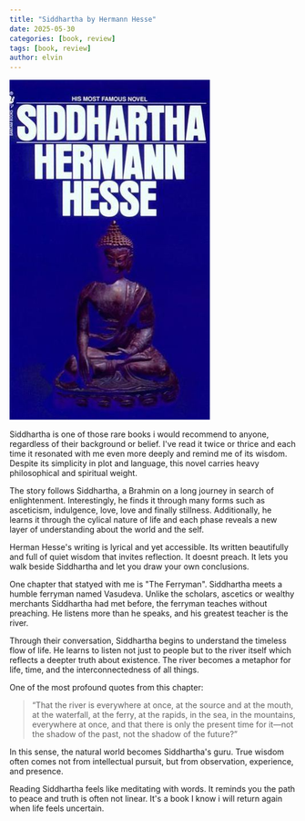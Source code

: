 ```yaml
---
title: "Siddhartha by Hermann Hesse" 
date: 2025-05-30
categories: [book, review]
tags: [book, review]
author: elvin
---
```

![Siddhartha](/assets/images/siddhartha.jpg)

Siddhartha is one of those rare books i would recommend to anyone, regardless of their background or belief. I've read it twice or thrice and each time it resonated with me even more deeply and remind me of its wisdom. Despite its simplicity in plot and language, this novel carries heavy philosophical and spiritual weight. 

The story follows Siddhartha, a Brahmin on a long journey in search of enlightenment. Interestingly, he finds it through many forms such as asceticism, indulgence, love, love and finally stillness. Additionally, he learns it through the cylical nature of life and each phase reveals a new layer of understanding about the world and the self. 

Herman Hesse's writing is lyrical and yet accessible. Its written beautifully and full of quiet wisdom that invites reflection. It doesnt preach. It lets you walk beside Siddhartha and let you draw your own conclusions. 

One chapter that statyed with me is "The Ferryman". Siddhartha meets a humble ferryman named Vasudeva. Unlike the scholars, ascetics or wealthy merchants Siddhartha had met before, the ferryman teaches without preaching. He listens more than he speaks, and his greatest teacher is the river. 

Through their conversation, Siddhartha begins to understand the timeless flow of life. He learns to listen not just to people but to the river itself which reflects a deepter truth about existence. The river becomes a metaphor for life, time, and the interconnectedness of all things. 

One of the most profound quotes from this chapter: 
> “That the river is everywhere at once, at the source and at the mouth, at the waterfall, at the ferry, at the rapids, in the sea, in the mountains, everywhere at once, and that there is only the present time for it—not the shadow of the past, not the shadow of the future?”

In this sense, the natural world becomes Siddhartha's guru. True wisdom often comes not from intellectual pursuit, but from observation, experience, and presence. 

Reading Siddhartha feels like meditating with words. It reminds you the path to peace and truth is often not linear. It's a book I know i will return again when life feels uncertain. 